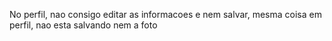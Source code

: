 No perfil, nao consigo editar as informacoes e nem salvar, mesma coisa em perfil, nao esta salvando nem a foto